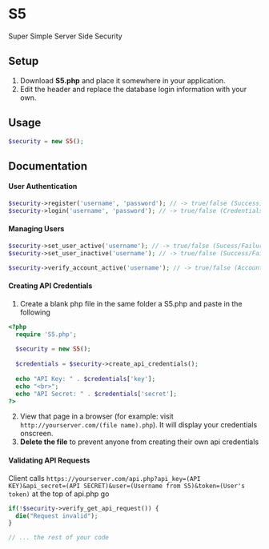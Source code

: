# S5
Super Simple Server Side Security

## Setup
1. Download **S5.php** and place it somewhere in your application.
2. Edit the header and replace the database login information with your own.

## Usage
``` php
$security = new S5();
```
## Documentation
#### User Authentication
``` php
$security->register('username', 'password'); // -> true/false (Success)
$security->login('username', 'password'); // -> true/false (Credentials correct/incorrect)
```
#### Managing Users
``` php
$security->set_user_active('username'); // -> true/false (Sucess/Failure)
$security->set_user_inactive('username'); // -> true/false (Success/Failure)

$security->verify_account_active('username'); // -> true/false (Account active/inactive)
```

#### Creating API Credentials
1. Create a blank php file in the same folder a S5.php and paste in the following
``` php
<?php
  require 'S5.php';
  
  $security = new S5();
  
  $credentials = $security->create_api_credentials();
  
  echo "API Key: " . $credentials['key'];
  echo "<br>";
  echo "API Secret: " . $credentials['secret'];
?>
```
2. View that page in a browser (for example: visit `http://yourserver.com/(file name).php`). It will display your credentials onscreen.
3. **Delete the file** to prevent anyone from creating their own api credentials

#### Validating API Requests
Client calls 
`https://yourserver.com/api.php?api_key=(API KEY)&api_secret=(API SECRET)&user=(Username from S5)&token=(User's token)`
at the top of api.php go 
```php
if(!$security->verify_get_api_request()) {
  die("Request invalid");
}

// ... the rest of your code
```
